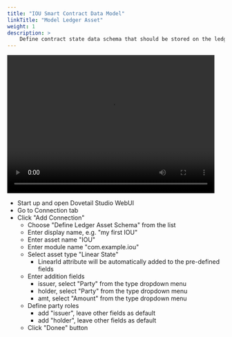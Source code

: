 ```yaml
---
title: "IOU Smart Contract Data Model"
linkTitle: "Model Ledger Asset"
weight: 1
description: >
    Define contract state data schema that should be stored on the ledger
---
```


<p><video width="480" height="320" controls="controls">
    <source src="https://github.com/TIBCOSoftware/dovetail/blob/master/src/videos/iou_asset_schema.mp4?raw=true" type="video/mp4">
</video></p>

* Start up and open Dovetail Studio WebUI
* Go to Connection tab
* Click "Add Connection"
  * Choose "Define Ledger Asset Schema" from the list
  * Enter display name, e.g. "my first IOU"
  * Enter asset name "IOU"
  * Enter module name "com.example.iou"
  * Select asset type "Linear State"
    * LinearId attribute will be automatically added to the pre-defined fields
  * Enter addition fields
    * issuer, select "Party" from the type dropdown menu
    * holder, select "Party" from the type dropdown menu
    * amt, select "Amount<Courrency>" from the type dropdown menu
  * Define party roles
    * add "issuer", leave other fields as default
    * add "holder", leave other fields as default
  * Click "Donee" button
